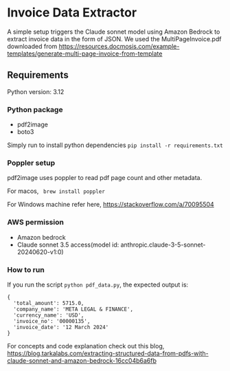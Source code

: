 # Invoice Data Extractor
A simple setup triggers the Claude sonnet model using Amazon Bedrock to extract invoice data in the form of JSON.
We used the MultiPageInvoice.pdf downloaded from https://resources.docmosis.com/example-templates/generate-multi-page-invoice-from-template

## Requirements

Python version: 3.12

### Python package

* pdf2image
* boto3

Simply run to install python dependencies `pip install -r requirements.txt`

### Poppler setup

pdf2image uses poppler to read pdf page count and other metadata.

For macos, ` brew install poppler`

For Windows machine refer here, https://stackoverflow.com/a/70095504


### AWS permission
* Amazon bedrock
* Claude sonnet 3.5 access(model id: anthropic.claude-3-5-sonnet-20240620-v1:0)

### How to run

If you run the script `python pdf_data.py`, the expected output is:

```
{
  'total_amount': 5715.0, 
  'company_name': 'META LEGAL & FINANCE', 
  'currency_name': 'USD', 
  'invoice_no': '00000135', 
  'invoice_date': '12 March 2024'
}
```

For concepts and code explanation check out this blog, https://blog.tarkalabs.com/extracting-structured-data-from-pdfs-with-claude-sonnet-and-amazon-bedrock-16cc04b6a6fb